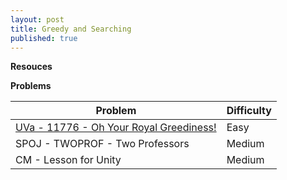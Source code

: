 ```yaml
---
layout: post
title: Greedy and Searching
published: true
---
```


**Resouces**

**Problems**

| Problem                                 | Difficulty |
|-----------------------------------------|------------|
| [UVa - 11776 - Oh Your Royal Greediness!](https://onlinejudge.org/external/117/11776.pdf) | Easy       |
| SPOJ - TWOPROF - Two Professors         | Medium     |
| CM - Lesson for Unity                   | Medium     |
